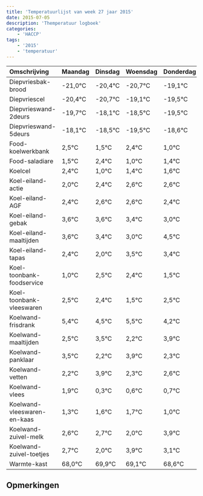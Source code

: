 ```yaml
---
title: 'Temperatuurlijst van week 27 jaar 2015'
date: 2015-07-05
description: 'Themperatuur logboek'
categories:
    - 'HACCP'
tags:
    - '2015'
    - 'temperatuur'
---
```

|Omschrijving|Maandag|Dinsdag|Woensdag|Donderdag|Vrijdag|Zaterdag|Zondag|
|:---|:---|:---|:---|:---|:---|:---|:---|
|Diepvriesbak-brood|-21,0°C|-20,4°C|-20,7°C|-19,1°C|-19,5°C|-20,5°C|-19,6°C|
|Diepvriescel|-20,4°C|-20,7°C|-19,1°C|-19,5°C|-20,5°C|-19,6°C|-21,0°C|
|Diepvrieswand-2deurs|-19,7°C|-18,1°C|-18,5°C|-19,5°C|-18,6°C|-20,0°C|-19,6°C|
|Diepvrieswand-5deurs|-18,1°C|-18,5°C|-19,5°C|-18,6°C|-20,0°C|-19,6°C|-19,4°C|
|Food-koelwerkbank|2,5°C|1,5°C|2,4°C|1,0°C|1,4°C|1,6°C|1,6°C|
|Food-saladiare|1,5°C|2,4°C|1,0°C|1,4°C|1,6°C|1,6°C|1,4°C|
|Koelcel|2,4°C|1,0°C|1,4°C|1,6°C|1,6°C|1,4°C|1,0°C|
|Koel-eiland-actie|2,0°C|2,4°C|2,6°C|2,6°C|2,4°C|2,0°C|3,5°C|
|Koel-eiland-AGF|2,4°C|2,6°C|2,6°C|2,4°C|2,0°C|3,5°C|3,4°C|
|Koel-eiland-gebak|3,6°C|3,6°C|3,4°C|3,0°C|4,5°C|4,4°C|3,5°C|
|Koel-eiland-maaltijden|3,6°C|3,4°C|3,0°C|4,5°C|4,4°C|3,5°C|4,5°C|
|Koel-eiland-tapas|2,4°C|2,0°C|3,5°C|3,4°C|2,5°C|3,5°C|2,2°C|
|Koel-toonbank-foodservice|1,0°C|2,5°C|2,4°C|1,5°C|2,5°C|1,2°C|2,9°C|
|Koel-toonbank-vleeswaren|2,5°C|2,4°C|1,5°C|2,5°C|1,2°C|2,9°C|1,3°C|
|Koelwand-frisdrank|5,4°C|4,5°C|5,5°C|4,2°C|5,9°C|4,3°C|4,6°C|
|Koelwand-maaltijden|2,5°C|3,5°C|2,2°C|3,9°C|2,3°C|2,6°C|2,7°C|
|Koelwand-panklaar|3,5°C|2,2°C|3,9°C|2,3°C|2,6°C|2,7°C|2,0°C|
|Koelwand-vetten|2,2°C|3,9°C|2,3°C|2,6°C|2,7°C|2,0°C|3,9°C|
|Koelwand-vlees|1,9°C|0,3°C|0,6°C|0,7°C|0,0°C|1,9°C|1,1°C|
|Koelwand-vleeswaren-en-kaas|1,3°C|1,6°C|1,7°C|1,0°C|2,9°C|2,1°C|1,6°C|
|Koelwand-zuivel-melk|2,6°C|2,7°C|2,0°C|3,9°C|3,1°C|2,6°C|3,8°C|
|Koelwand-zuivel-toetjes|2,7°C|2,0°C|3,9°C|3,1°C|2,6°C|3,8°C|3,0°C|
|Warmte-kast|68,0°C|69,9°C|69,1°C|68,6°C|69,8°C|69,0°C|68,0°C|

## Opmerkingen



